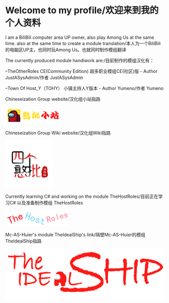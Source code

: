 # Welcome to my profile/欢迎来到我的个人资料

I am a BiliBili computer area UP owner, also play Among Us at the same time. also at the same time to create a module translation/本人为一个BiliBili的电脑区UP主，也同时玩Among Us。也就同时制作模组翻译

The currently produced module handiwork are:/目前制作的模组汉化有：

 –TheOtherRoles CE(Community Edition) 超多职业模组CE(社区)版 - Author JustASysAdmin/作者 JustASysAdmin

 –Town Of Host_Y（TOHY） 小镇主持人Y版本 - Author Yumeno/作者 Yumeno

Chineseization Group  website/汉化组小站指路

  [![LOGO-Group](./Images/LOGO-Group.png)](https://amonguscn.club/)

Chineseization Group Wiki website/汉化组Wiki指路

  [![LOGO-Group](./Images/LOGO-Wiki.png)](https://amonguscn.cn/)

Currently learning C# and working on the module TheHostRoles/目前正在学习C# 以及准备制作模组 TheHostRoles

[![LOGO-Group](./Images/TheHostRoles_Banner.png)](https://github.com/XiezibanWrite/TheHostRoles/)



Mc-AS-Huier's module TheIdealShip's link/隔壁Mc-AS-Huier的模组TheIdealShip指路

  [![LOGO-Group](./Images/TheIdealShip-Banner.png)](https://github.com/TheIdealShipAU/TheIdealShip/)



